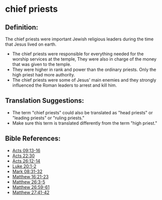 # chief priests #

## Definition: ##

The chief priests were important Jewish religious leaders during the time that Jesus lived on earth.

* The chief priests were responsible for everything needed for the worship services at the temple, They were also in charge of the money that was given to the temple.
* They were higher in rank and power than the ordinary priests. Only the high priest had more authority.
* The chief priests were some of Jesus' main enemies and they strongly influenced the Roman leaders to arrest and kill him.

## Translation Suggestions: ##

* The term "chief priests" could also be translated as "head priests" or "leading priests" or "ruling priests."
* Make sure this term is translated differently from the term "high priest."



## Bible References: ##

* [Acts 09:13-16](en/tn/act/help/09/13)
* [Acts 22:30](en/tn/act/help/22/30)
* [Acts 26:12-14](en/tn/act/help/26/12)
* [Luke 20:1-2](en/tn/luk/help/20/01)
* [Mark 08:31-32](en/tn/mrk/help/08/31)
* [Matthew 16:21-23](en/tn/mat/help/16/21)
* [Matthew 26:3-5](en/tn/mat/help/26/03)
* [Matthew 26:59-61](en/tn/mat/help/26/59)
* [Matthew 27:41-42](en/tn/mat/help/27/41)